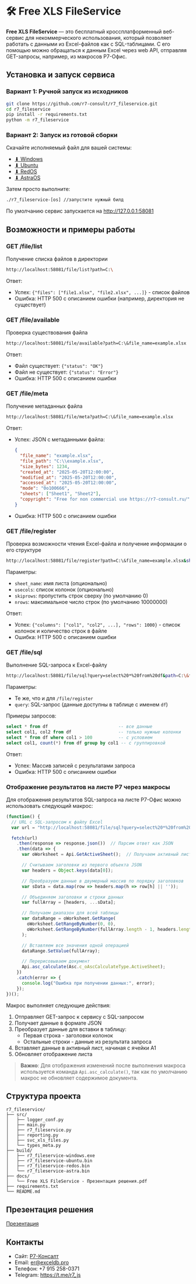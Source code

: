 # 🛠️ Free XLS FileService

**Free XLS FileService** — это бесплатный кроссплатформенный веб-сервис для некоммерческого использования, который позволяет работать с данными из Excel-файлов как с SQL-таблицами. С его помощью можно обращаться к данным Excel через web API, отправляя GET-запросы, например, из макросов Р7-Офис.


## Установка и запуск сервиса

### Вариант 1: Ручной запуск из исходников

```bash
git clone https://github.com/r7-consult/r7_fileservice.git
cd r7_fileservice
pip install -r requirements.txt
python -m r7_fileservice
```

### Вариант 2: Запуск из готовой сборки

Скачайте исполняемый файл для вашей системы:
- <a href="./build/r7_fileservice-windows.exe" download>⬇ Windows</a>
- <a href="./build/r7_fileservice-ubuntu.bin" download>⬇ Ubuntu</a>
- <a href="./build/r7_fileservice-redos.bin" download>⬇ RedOS</a>
- <a href="./build/r7_fileservice-astra.bin" download>⬇ AstraOS</a>

Затем просто выполните:

```bash
./r7_fileservice-[os] //запустите нужный билд
``` 
По умолчанию сервис запускается на http://127.0.0.1:58081

## Возможности и примеры работы

### GET /file/list
Получение списка файлов в директории
```bash
http://localhost:58081/file/list?path=C:\
```
Ответ:
- Успех: `{"files": ["file1.xlsx", "file2.xlsx", ...]}` - список файлов
- Ошибка: HTTP 500 с описанием ошибки (например, директория не существует)

### GET /file/available
Проверка существования файла
```bash
http://localhost:58081/file/available?path=C:\&file_name=example.xlsx
```
Ответ:
- Файл существует: `{"status": "OK"}`
- Файл не существует: `{"status": "Error"}`
- Ошибка: HTTP 500 с описанием ошибки

### GET /file/meta
Получение метаданных файла
```bash
http://localhost:58081/file/meta?path=C:\&file_name=example.xlsx
```
Ответ:
- Успех: JSON с метаданными файла:
  ```json
  {
    "file_name": "example.xlsx",
    "file_path": "C:\\example.xlsx",
    "size_bytes": 1234,
    "created_at": "2025-05-20T12:00:00",
    "modified_at": "2025-05-20T12:00:00",
    "accessed_at": "2025-05-20T12:00:00",
    "mode": "0o100666",
    "sheets": ["Sheet1", "Sheet2"],
    "copyright": "Free for non commercial use https://r7-consult.ru/"
  }
  ```
- Ошибка: HTTP 500 с описанием ошибки

### GET /file/register
Проверка возможности чтения Excel-файла и получение информации о его структуре
```bash
http://localhost:58081/file/register?path=C:\&file_name=example.xlsx&sheet_name=Sheet1&usecols=A,B,C&skiprows=0&nrows=1000
```
Параметры:
- `sheet_name`: имя листа (опционально)
- `usecols`: список колонок (опционально)
- `skiprows`: пропустить строк сверху (по умолчанию 0)
- `nrows`: максимальное число строк (по умолчанию 10000000)

Ответ:
- Успех: `{"columns": ["col1", "col2", ...], "rows": 1000}` - список колонок и количество строк в файле
- Ошибка: HTTP 500 с описанием ошибки

### GET /file/sql
Выполнение SQL-запроса к Excel-файлу
```bash
http://localhost:58081/file/sql?query=select%20*%20from%20df&path=C:\&file_name=example.xlsx&sheet_name=Sheet1
```
Параметры:
- Те же, что и для `/file/register`
- `query`: SQL-запрос (данные доступны в таблице с именем `df`)

Примеры запросов:
```sql
select * from df                           -- все данные
select col1, col2 from df                  -- только нужные колонки
select * from df where col1 > 100          -- с условием
select col1, count(*) from df group by col1 -- с группировкой
```

Ответ:
- Успех: Массив записей с результатами запроса
- Ошибка: HTTP 500 с описанием ошибки

### Отображение результатов на листе Р7 через макросы

Для отображения результатов SQL-запроса на листе Р7-Офис можно использовать следующий макрос:

```javascript
(function() {
  // URL с SQL-запросом к файлу Excel
  var url = "http://localhost:58081/file/sql?query=select%20*%20from%20df&path=C:\\tt&file_name=address.xlsx&sheet_name=Sheet1";

  fetch(url)
    .then(response => response.json())  // Парсим ответ как JSON
    .then(data => {
      var oWorksheet = Api.GetActiveSheet();  // Получаем активный лист

      // Считываем заголовки из первого объекта JSON
      var headers = Object.keys(data[0]);

      // Преобразуем данные в двумерный массив по порядку заголовков
      var sData = data.map(row => headers.map(h => row[h] || ''));

      // Объединяем заголовки и строки данных
      var fullArray = [headers, ...sData];

      // Получаем диапазон для всей таблицы
      var dataRange = oWorksheet.GetRange(
        oWorksheet.GetRangeByNumber(0, 0),
        oWorksheet.GetRangeByNumber(fullArray.length - 1, headers.length - 1)
      );

      // Вставляем все значения одной операцией
      dataRange.SetValue(fullArray);

      // Перерисовываем документ
      Api.asc_calculate(Asc.c_oAscCalculateType.ActiveSheet);
    })
    .catch(error => {
      console.log("Ошибка при получении данных:", error);
    });
})();
```

Макрос выполняет следующие действия:
1. Отправляет GET-запрос к сервису с SQL-запросом
2. Получает данные в формате JSON
3. Преобразует данные для вставки в таблицу:
   - Первая строка - заголовки колонок
   - Остальные строки - данные из результата запроса
4. Вставляет данные в активный лист, начиная с ячейки A1
5. Обновляет отображение листа

> **Важно**: Для отображения изменений после выполнения макроса используется команда `Api.asc_calculate()`, так как по умолчанию макрос не обновляет содержимое документа.

## Структура проекта

```text
r7_fileservice/
├── src/
│   ├── logger_conf.py
│   ├── main.py
│   ├── r7_fileservice.py
│   ├── reporting.py
│   ├── svc_xls_files.py
│   └── types_meta.py
├── build/
│   ├── r7_fileservice-windows.exe
│   ├── r7_fileservice-ubuntu.bin
│   ├── r7_fileservice-redos.bin
│   └── r7_fileservice-astra.bin
├── docs/
│   └── Free XLS FileService - Презентация решения.pdf
├── requirements.txt
└── README.md
```
## Презентация решения
 <a href="./docs/Free%20XLS%20FileService%20-%20Презентация%20решения.pdf">Презентация</a>

## Контакты
- Сайт: [Р7-Консалт](https://r7-consult.ru/)
- Email: er@exceldb.pro
- Телефон: +7 915 258-0371
- Telegram: https://t.me/r7_js
